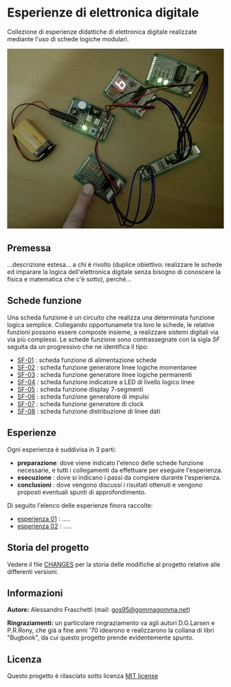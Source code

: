 # Esperienze di elettronica digitale
Collezione di esperienze didattiche di elettronica digitale realizzate mediante l'uso di schede logiche modulari.

![image](overview.jpg)


## Premessa
...descrizione estesa... a chi è rivolto (duplice obiettivo: realizzare le schede ed imparare la logica dell'elettronica digitale senza bisogno di conoscere la fisica e matematica che c'è sotto), perchè...


## Schede funzione
Una scheda funzione è un circuito che realizza una determinata funzione logica semplice.
Collegando opportunamete tra loro le schede, le relative funzioni possono essere composte insieme, a realizzare sistemi digitali via via più complessi.
Le schede funzione sono contrassegnate con la sigla *SF* seguita da un progressivo che ne identifica il tipo:
- [SF-01](schede/sf-01/) : scheda funzione di alimentazione schede
- [SF-02](schede/sf-02/) : scheda funzione generatore linee logiche momentanee
- [SF-03](schede/sf-03/) : scheda funzione generatore linee logiche permanenti
- [SF-04](schede/sf-04/) : scheda funzione indicatore a LED di livello logico linee
- [SF-05](schede/sf-05/) : scheda funzione display 7-segmenti
- [SF-06](schede/sf-06/) : scheda funzione generatore di impulsi
- [SF-07](schede/sf-07/) : scheda funzione generatore di clock
- [SF-08](schede/sf-08/) : scheda funzione distribuzione di linee dati


## Esperienze
Ogni esperienza è suddivisa in 3 parti:
- **preparazione**: dove viene indicato l'elenco delle schede funzione necessarie, e tutti i collegamenti da effettuare per eseguire l'esperienza.
- **esecuzione** : dove si indicano i passi da compiere durante l'esperienza.
- **conclusioni** : dove vengono discussi i risultati ottenuti e vengono proposti eventuali spunti di approfondimento.

Di seguito l'elenco delle esperienze finora raccolte:
- [esperienza 01](esperienze/esperienza-01.md) : .....
- [esperienza 02](esperienze/esperienza-02.md) : .....


## Storia del progetto
Vedere il file [CHANGES](CHANGES.md) per la storia delle modifiche al progetto relative alle differenti versioni.


## Informazioni
**Autore:** Alessandro Fraschetti (mail: [gos95@gommagomma.net](mailto:gos95@gommagomma.net))

**Ringraziamenti:** un particolare ringraziamento va agli autori D.G.Larsen e P.R.Rony, che già a fine anni '70 idearono e realizzarono la collana di libri "Bugbook", da cui questo progetto prende evidentemente spunto.


## Licenza
Questo progetto è rilasciato sotto licenza [MIT license](LICENSE)